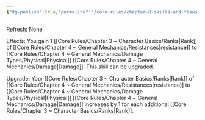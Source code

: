 ```yaml
---
{"dg-publish":true,"permalink":"/core-rules/chapter-8-skills-and-flaws/skill-list/might/rank-1/physical-resistance/"}
---
```


Refresh: None

Effects:
You gain 1 [[Core Rules/Chapter 3 ~ Character Basics/Ranks\|Rank]] of [[Core Rules/Chapter 4 ~ General Mechanics/Resistances\|resistance]] to [[Core Rules/Chapter 4 ~ General Mechanics/Damage Types/Physical\|Physical]] [[Core Rules/Chapter 4 ~ General Mechanics/Damage\|Damage]].
This skill can be upgraded.

Upgrade:
Your [[Core Rules/Chapter 3 ~ Character Basics/Ranks\|Rank]] of [[Core Rules/Chapter 4 ~ General Mechanics/Resistances\|resistance]] to [[Core Rules/Chapter 4 ~ General Mechanics/Damage Types/Physical\|Physical]] [[Core Rules/Chapter 4 ~ General Mechanics/Damage\|Damage]] increases by 1 for each additional [[Core Rules/Chapter 3 ~ Character Basics/Ranks\|Rank]].
